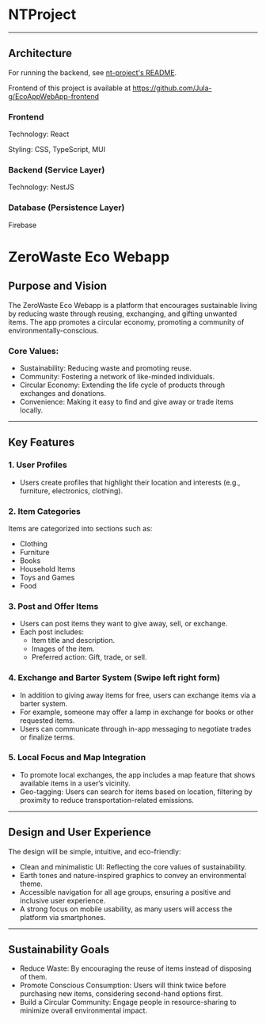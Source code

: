 # NTProject

---

## Architecture

For running the backend, see [nt-project's README](nt-project/README.md).

Frontend of this project is available at https://github.com/Jula-g/EcoAppWebApp-frontend

### Frontend

Technology: React

Styling: CSS, TypeScript, MUI

### Backend (Service Layer)

Technology: NestJS

### Database (Persistence Layer)

Firebase 

# ZeroWaste Eco Webapp

## Purpose and Vision

The ZeroWaste Eco Webapp is a platform that encourages sustainable living by reducing waste through reusing, exchanging,
and gifting unwanted items. The app promotes a circular economy, promoting a community of environmentally-conscious.

### Core Values:

- Sustainability: Reducing waste and promoting reuse.
- Community: Fostering a network of like-minded individuals.
- Circular Economy: Extending the life cycle of products through exchanges and donations.
- Convenience: Making it easy to find and give away or trade items locally.

---

## Key Features

### 1. User Profiles

- Users create profiles that highlight their location and interests (e.g., furniture, electronics, clothing).

### 2. Item Categories

Items are categorized into sections such as:

- Clothing
- Furniture
- Books
- Household Items
- Toys and Games
- Food

### 3. Post and Offer Items

- Users can post items they want to give away, sell, or exchange.
- Each post includes:
    - Item title and description.
    - Images of the item.
    - Preferred action: Gift, trade, or sell.

### 4. Exchange and Barter System (Swipe left right form)

- In addition to giving away items for free, users can exchange items via a barter system.
- For example, someone may offer a lamp in exchange for books or other requested items.
- Users can communicate through in-app messaging to negotiate trades or finalize terms.

### 5. Local Focus and Map Integration

- To promote local exchanges, the app includes a map feature that shows available items in a user’s vicinity.
- Geo-tagging: Users can search for items based on location, filtering by proximity to reduce transportation-related
  emissions.


---

## Design and User Experience

The design will be simple, intuitive, and eco-friendly:

- Clean and minimalistic UI: Reflecting the core values of sustainability.
- Earth tones and nature-inspired graphics to convey an environmental theme.
- Accessible navigation for all age groups, ensuring a positive and inclusive user experience.
- A strong focus on mobile usability, as many users will access the platform via smartphones.

---

## Sustainability Goals

- Reduce Waste: By encouraging the reuse of items instead of disposing of them.
- Promote Conscious Consumption: Users will think twice before purchasing new items, considering second-hand options
  first.
- Build a Circular Community: Engage people in resource-sharing to minimize overall environmental impact.

